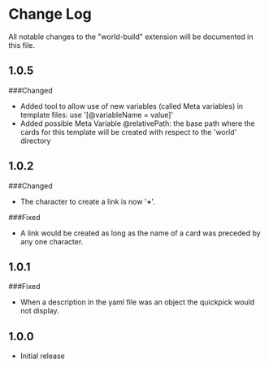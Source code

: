 # Change Log

All notable changes to the "world-build" extension will be documented in this file.

## 1.0.5

###Changed

- Added tool to allow use of new variables (called Meta variables) in template files: use '[@variableName = value]'
- Added possible Meta Variable @relativePath: the base path where the cards for this template will be created with respect to the 'world' directory

## 1.0.2

###Changed

- The character to create a link is now '**+**'.

###Fixed

- A link would be created as long as the name of a card was preceded by any one character.

## 1.0.1

###Fixed 
- When a description in the yaml file was an object the quickpick would not display.

## 1.0.0

- Initial release